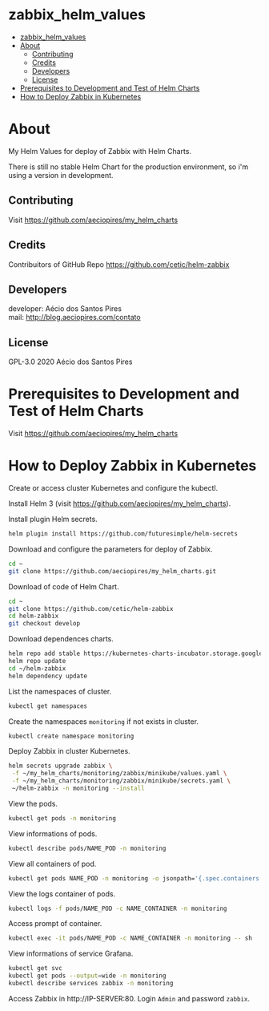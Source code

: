 # zabbix_helm_values

<!-- TOC -->

- [zabbix_helm_values](#zabbixhelmvalues)
- [About](#about)
  - [Contributing](#contributing)
  - [Credits](#credits)
  - [Developers](#developers)
  - [License](#license)
- [Prerequisites to Development and Test of Helm Charts](#prerequisites-to-development-and-test-of-helm-charts)
- [How to Deploy Zabbix in Kubernetes](#how-to-deploy-zabbix-in-kubernetes)

<!-- TOC -->

# About

My Helm Values for deploy of Zabbix with Helm Charts.

There is still no stable Helm Chart for the production environment, so i'm using a version in development.

## Contributing

Visit https://github.com/aeciopires/my_helm_charts

## Credits

Contribuitors of GitHub Repo https://github.com/cetic/helm-zabbix

## Developers

developer: Aécio dos Santos Pires<br>
mail: http://blog.aeciopires.com/contato

## License

GPL-3.0 2020 Aécio dos Santos Pires

# Prerequisites to Development and Test of Helm Charts

Visit https://github.com/aeciopires/my_helm_charts

# How to Deploy Zabbix in Kubernetes

Create or access cluster Kubernetes and configure the kubectl.

Install Helm 3 (visit https://github.com/aeciopires/my_helm_charts).

Install plugin Helm secrets.

```bash
helm plugin install https://github.com/futuresimple/helm-secrets
```

Download and configure the parameters for deploy of Zabbix.

```bash
cd ~
git clone https://github.com/aeciopires/my_helm_charts.git
```

Download of code of Helm Chart.

```bash
cd ~
git clone https://github.com/cetic/helm-zabbix
cd helm-zabbix
git checkout develop
```

Download dependences charts.

```bash
helm repo add stable https://kubernetes-charts-incubator.storage.googleapis.com/
helm repo update
cd ~/helm-zabbix
helm dependency update
```

List the namespaces of cluster.

```bash
kubectl get namespaces
```

Create the namespaces ``monitoring`` if not exists in cluster.

```bash
kubectl create namespace monitoring
```

Deploy Zabbix in cluster Kubernetes.

```bash
helm secrets upgrade zabbix \
 -f ~/my_helm_charts/monitoring/zabbix/minikube/values.yaml \
 -f ~/my_helm_charts/monitoring/zabbix/minikube/secrets.yaml \
 ~/helm-zabbix -n monitoring --install
```

View the pods.

```bash
kubectl get pods -n monitoring
```

View informations of pods.

```bash
kubectl describe pods/NAME_POD -n monitoring
```

View all containers of pod.

```bash
kubectl get pods NAME_POD -n monitoring -o jsonpath='{.spec.containers[*].name}*'
```

View the logs container of pods.

```bash
kubectl logs -f pods/NAME_POD -c NAME_CONTAINER -n monitoring
```

Access prompt of container.

```bash
kubectl exec -it pods/NAME_POD -c NAME_CONTAINER -n monitoring -- sh
```

View informations of service Grafana.

```bash
kubectl get svc
kubectl get pods --output=wide -n monitoring
kubectl describe services zabbix -n monitoring
```

Access Zabbix in http://IP-SERVER:80. Login ``Admin`` and password ``zabbix``.

